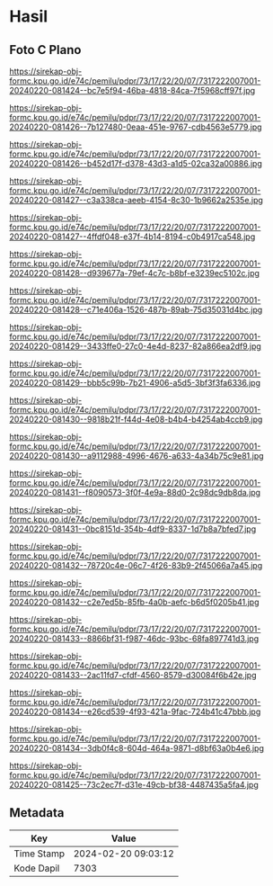 # Hasil

## Foto C Plano

https://sirekap-obj-formc.kpu.go.id/e74c/pemilu/pdpr/73/17/22/20/07/7317222007001-20240220-081424--bc7e5f94-46ba-4818-84ca-7f5968cff97f.jpg

https://sirekap-obj-formc.kpu.go.id/e74c/pemilu/pdpr/73/17/22/20/07/7317222007001-20240220-081426--7b127480-0eaa-451e-9767-cdb4563e5779.jpg

https://sirekap-obj-formc.kpu.go.id/e74c/pemilu/pdpr/73/17/22/20/07/7317222007001-20240220-081426--b452d17f-d378-43d3-a1d5-02ca32a00886.jpg

https://sirekap-obj-formc.kpu.go.id/e74c/pemilu/pdpr/73/17/22/20/07/7317222007001-20240220-081427--c3a338ca-aeeb-4154-8c30-1b9662a2535e.jpg

https://sirekap-obj-formc.kpu.go.id/e74c/pemilu/pdpr/73/17/22/20/07/7317222007001-20240220-081427--4ffdf048-e37f-4b14-8194-c0b4917ca548.jpg

https://sirekap-obj-formc.kpu.go.id/e74c/pemilu/pdpr/73/17/22/20/07/7317222007001-20240220-081428--d939677a-79ef-4c7c-b8bf-e3239ec5102c.jpg

https://sirekap-obj-formc.kpu.go.id/e74c/pemilu/pdpr/73/17/22/20/07/7317222007001-20240220-081428--c71e406a-1526-487b-89ab-75d35031d4bc.jpg

https://sirekap-obj-formc.kpu.go.id/e74c/pemilu/pdpr/73/17/22/20/07/7317222007001-20240220-081429--3433ffe0-27c0-4e4d-8237-82a866ea2df9.jpg

https://sirekap-obj-formc.kpu.go.id/e74c/pemilu/pdpr/73/17/22/20/07/7317222007001-20240220-081429--bbb5c99b-7b21-4906-a5d5-3bf3f3fa6336.jpg

https://sirekap-obj-formc.kpu.go.id/e74c/pemilu/pdpr/73/17/22/20/07/7317222007001-20240220-081430--9818b21f-f44d-4e08-b4b4-b4254ab4ccb9.jpg

https://sirekap-obj-formc.kpu.go.id/e74c/pemilu/pdpr/73/17/22/20/07/7317222007001-20240220-081430--a9112988-4996-4676-a633-4a34b75c9e81.jpg

https://sirekap-obj-formc.kpu.go.id/e74c/pemilu/pdpr/73/17/22/20/07/7317222007001-20240220-081431--f8090573-3f0f-4e9a-88d0-2c98dc9db8da.jpg

https://sirekap-obj-formc.kpu.go.id/e74c/pemilu/pdpr/73/17/22/20/07/7317222007001-20240220-081431--0bc8151d-354b-4df9-8337-1d7b8a7bfed7.jpg

https://sirekap-obj-formc.kpu.go.id/e74c/pemilu/pdpr/73/17/22/20/07/7317222007001-20240220-081432--78720c4e-06c7-4f26-83b9-2f45066a7a45.jpg

https://sirekap-obj-formc.kpu.go.id/e74c/pemilu/pdpr/73/17/22/20/07/7317222007001-20240220-081432--c2e7ed5b-85fb-4a0b-aefc-b6d5f0205b41.jpg

https://sirekap-obj-formc.kpu.go.id/e74c/pemilu/pdpr/73/17/22/20/07/7317222007001-20240220-081433--8866bf31-f987-46dc-93bc-68fa897741d3.jpg

https://sirekap-obj-formc.kpu.go.id/e74c/pemilu/pdpr/73/17/22/20/07/7317222007001-20240220-081433--2ac11fd7-cfdf-4560-8579-d30084f6b42e.jpg

https://sirekap-obj-formc.kpu.go.id/e74c/pemilu/pdpr/73/17/22/20/07/7317222007001-20240220-081434--e26cd539-4f93-421a-9fac-724b41c47bbb.jpg

https://sirekap-obj-formc.kpu.go.id/e74c/pemilu/pdpr/73/17/22/20/07/7317222007001-20240220-081434--3db0f4c8-604d-464a-9871-d8bf63a0b4e6.jpg

https://sirekap-obj-formc.kpu.go.id/e74c/pemilu/pdpr/73/17/22/20/07/7317222007001-20240220-081425--73c2ec7f-d31e-49cb-bf38-4487435a5fa4.jpg


## Metadata

| Key        | Value               |
| ---------- | ------------------- |
| Time Stamp | 2024-02-20 09:03:12 |
| Kode Dapil | 7303                |



